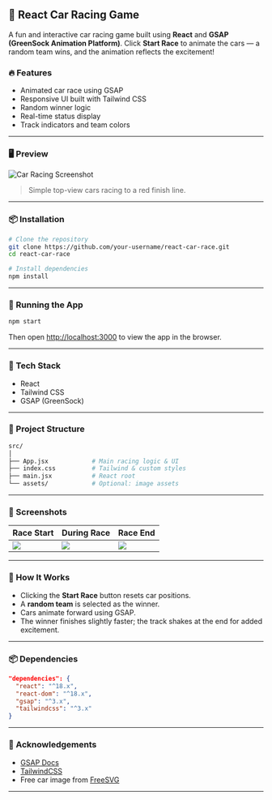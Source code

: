 ## 🚗 React Car Racing Game

A fun and interactive car racing game built using **React** and **GSAP (GreenSock Animation Platform)**. Click **Start Race** to animate the cars — a random team wins, and the animation reflects the excitement!

### 🔥 Features

* Animated car race using GSAP
* Responsive UI built with Tailwind CSS
* Random winner logic
* Real-time status display
* Track indicators and team colors

---

### 🖥️ Preview

![Car Racing Screenshot](https://freesvg.org/img/SimpleBrightGreenCarTopView.png)

> Simple top-view cars racing to a red finish line.

---

### 📦 Installation

```bash
# Clone the repository
git clone https://github.com/your-username/react-car-race.git
cd react-car-race

# Install dependencies
npm install
```

---

### 🚀 Running the App

```bash
npm start
```

Then open [http://localhost:3000](http://localhost:3000) to view the app in the browser.

---

### 🧰 Tech Stack

* React
* Tailwind CSS
* GSAP (GreenSock)

---

### 📁 Project Structure

```bash
src/
│
├── App.jsx            # Main racing logic & UI
├── index.css          # Tailwind & custom styles
├── main.jsx           # React root
└── assets/            # Optional: image assets
```

---

### 📸 Screenshots

| Race Start                           | During Race                          | Race End                             |
| ------------------------------------ | ------------------------------------ | ------------------------------------ |
| ![](https://via.placeholder.com/150) | ![](https://via.placeholder.com/150) | ![](https://via.placeholder.com/150) |

---

### 🧠 How It Works

* Clicking the **Start Race** button resets car positions.
* A **random team** is selected as the winner.
* Cars animate forward using GSAP.
* The winner finishes slightly faster; the track shakes at the end for added excitement.

---

### 📦 Dependencies

```json
"dependencies": {
  "react": "^18.x",
  "react-dom": "^18.x",
  "gsap": "^3.x",
  "tailwindcss": "^3.x"
}
```

---

### 🙌 Acknowledgements

* [GSAP Docs](https://greensock.com/docs/)
* [TailwindCSS](https://tailwindcss.com/)
* Free car image from [FreeSVG](https://freesvg.org)

---

